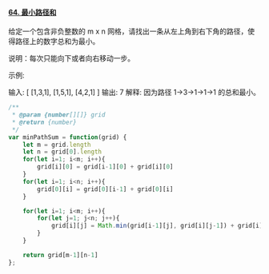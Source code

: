 #### [64. 最小路径和](https://leetcode-cn.com/problems/minimum-path-sum/)

给定一个包含非负整数的 m x n 网格，请找出一条从左上角到右下角的路径，使得路径上的数字总和为最小。

说明：每次只能向下或者向右移动一步。

示例:

输入:
[
  [1,3,1],
  [1,5,1],
  [4,2,1]
]
输出: 7
解释: 因为路径 1→3→1→1→1 的总和最小。



```javascript
/**
 * @param {number[][]} grid
 * @return {number}
 */
var minPathSum = function(grid) {
    let m = grid.length
    let n = grid[0].length
    for(let i=1; i<m; i++){
        grid[i][0] = grid[i-1][0] + grid[i][0]
    }
    for(let i=1; i<n; i++){
        grid[0][i] = grid[0][i-1] + grid[0][i]
    }

    for(let i=1; i<m; i++){
        for(let j=1; j<n; j++){
            grid[i][j] = Math.min(grid[i-1][j], grid[i][j-1]) + grid[i][j]
        }
    }

    return grid[m-1][n-1]
};
```

